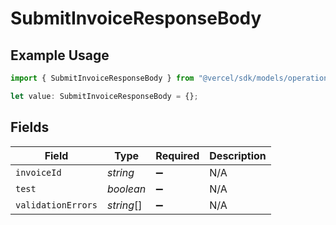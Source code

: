 # SubmitInvoiceResponseBody

## Example Usage

```typescript
import { SubmitInvoiceResponseBody } from "@vercel/sdk/models/operations/submitinvoice.js";

let value: SubmitInvoiceResponseBody = {};
```

## Fields

| Field              | Type               | Required           | Description        |
| ------------------ | ------------------ | ------------------ | ------------------ |
| `invoiceId`        | *string*           | :heavy_minus_sign: | N/A                |
| `test`             | *boolean*          | :heavy_minus_sign: | N/A                |
| `validationErrors` | *string*[]         | :heavy_minus_sign: | N/A                |